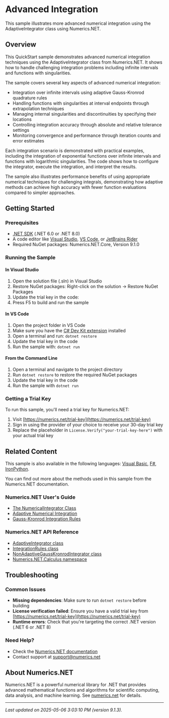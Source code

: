 # Advanced Integration

This sample illustrates more advanced numerical integration using the AdaptiveIntegrator class using Numerics.NET.

## Overview

This QuickStart sample demonstrates advanced numerical integration techniques using the AdaptiveIntegrator class 
from Numerics.NET. It shows how to handle challenging integration problems including infinite 
intervals and functions with singularities.

The sample covers several key aspects of advanced numerical integration:

- Integration over infinite intervals using adaptive Gauss-Kronrod quadrature rules
- Handling functions with singularities at interval endpoints through extrapolation techniques
- Managing internal singularities and discontinuities by specifying their locations
- Controlling integration accuracy through absolute and relative tolerance settings
- Monitoring convergence and performance through iteration counts and error estimates

Each integration scenario is demonstrated with practical examples, including the integration of 
exponential functions over infinite intervals and functions with logarithmic singularities. The code 
shows how to configure the integrator, execute the integration, and interpret the results.

The sample also illustrates performance benefits of using appropriate numerical techniques for 
challenging integrals, demonstrating how adaptive methods can achieve high accuracy with fewer 
function evaluations compared to simpler approaches.


## Getting Started

### Prerequisites

- [.NET SDK](https://dotnet.microsoft.com/download) (.NET 6.0 or .NET 8.0)
- A code editor like [Visual Studio](https://visualstudio.microsoft.com/), [VS Code](https://code.visualstudio.com/), or [JetBrains Rider](https://www.jetbrains.com/rider/)
- Required NuGet packages: Numerics.NET.Core, Version 9.1.0

### Running the Sample

#### In Visual Studio
1. Open the solution file (.sln) in Visual Studio
2. Restore NuGet packages: Right-click on the solution → Restore NuGet Packages
3. Update the trial key in the code:
4. Press F5 to build and run the sample

#### In VS Code

1. Open the project folder in VS Code
2. Make sure you have the [C# Dev Kit extension](https://marketplace.visualstudio.com/items?itemName=ms-dotnettools.csdevkit) installed
3. Open a terminal and run: `dotnet restore`
4. Update the trial key in the code 
5. Run the sample with: `dotnet run`

#### From the Command Line

1. Open a terminal and navigate to the project directory
2. Run `dotnet restore` to restore the required NuGet packages
3. Update the trial key in the code
4. Run the sample with `dotnet run`

### Getting a Trial Key

To run this sample, you'll need a trial key for Numerics.NET:

1. Visit [https://numerics.net/trial-key](https://numerics.net/trial-key)
2. Sign in using the provider of your choice to receive your 30-day trial key
3. Replace the placeholder in `License.Verify("your-trial-key-here")` with your actual trial key

## Related Content

This sample is also available in the following languages: 
[Visual Basic](https://github.com/NumericsDotNet/quickstart-visualbasic/tree/net6.0/mathematics/calculus/advanced-integration), [F#](https://github.com/NumericsDotNet/quickstart-fsharp/tree/net6.0/mathematics/calculus/advanced-integration), [IronPython](https://github.com/NumericsDotNet/quickstart-ironpython/tree/net6.0/mathematics/calculus/advanced-integration).

You can find out more about the methods used in this sample from the Numerics.NET documentation.

### Numerics.NET User's Guide

- [The NumericalIntegrator Class](https://numerics.net/documentation/latest/mathematics/calculus/numerical-integration/numericalintegrator-class)
- [Adaptive Numerical Integration](https://numerics.net/documentation/latest/mathematics/calculus/numerical-integration/adaptive-numerical-integration)
- [Gauss-Kronrod Integration Rules](https://numerics.net/documentation/latest/mathematics/calculus/numerical-integration/gauss-kronrod-integration-rules)

### Numerics.NET API Reference

- [AdaptiveIntegrator class](https://numerics.net/documentation/latest/reference/numerics.net.calculus.adaptiveintegrator)
- [IntegrationRules class](https://numerics.net/documentation/latest/reference/numerics.net.calculus.integrationrules)
- [NonAdaptiveGaussKronrodIntegrator class](https://numerics.net/documentation/latest/reference/numerics.net.calculus.nonadaptivegausskronrodintegrator)
- [Numerics.NET.Calculus namespace](https://numerics.net/documentation/latest/reference/numerics.net.calculus)


## Troubleshooting

### Common Issues

- **Missing dependencies**: Make sure to run `dotnet restore` before building
- **License verification failed**: Ensure you have a valid trial key from [https://numerics.net/trial-key](https://numerics.net/trial-key)
- **Runtime errors**: Check that you're targeting the correct .NET version (.NET 6 or .NET 8)

### Need Help?

- Check the [Numerics.NET documentation](https://numerics.net/documentation/)
- Contact support at [support@numerics.net](mailto:support@numerics.net?subject=AdvancedIntegration%20QuickStart%20Sample%20%28C%23%29)

## About Numerics.NET

Numerics.NET is a powerful numerical library for .NET that provides advanced mathematical 
functions and algorithms for scientific computing, data analysis, and machine learning.
See [numerics.net](https://numerics.net) for details.

---

_Last updated on 2025-05-06 3:03:10 PM (version 9.1.3)._
